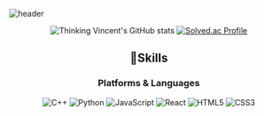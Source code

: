 ![header](https://capsule-render.vercel.app/api?type=waving&color=auto&height=300&section=header&text=Thinking%20Vincent&fontSize=90&animation=fadeIn&fontAlignY=38&desc=Hello&descAlignY=51&descAlign=62)

<div align=center>

![Thinking Vincent's GitHub stats](https://github-readme-stats-wooseok123.vercel.app/api?username=ThinkingVincent)
[![Solved.ac Profile](http://mazassumnida.wtf/api/v2/generate_badge?boj=dlwoqor0529)](https://solved.ac/dlwoqor0529/)
## 💪Skills
### Platforms & Languages
![C++](https://img.shields.io/badge/C++-00599C.svg?&style=for-the-badge&logo=C++&logoColor=white)
![Python](https://img.shields.io/badge/Python-3776AB.svg?&style=for-the-badge&logo=Python&logoColor=white)
![JavaScript](https://img.shields.io/badge/JavaScript-F7DF1E.svg?&style=for-the-badge&logo=JavaScript&logoColor=white)
![React](https://img.shields.io/badge/React-61DAFB.svg?&style=for-the-badge&logo=React&logoColor=white)
![HTML5](https://img.shields.io/badge/HTML5-E34F26.svg?&style=for-the-badge&logo=HTML5&logoColor=white)
![CSS3](https://img.shields.io/badge/CSS3-1572B6.svg?&style=for-the-badge&logo=CSS3&logoColor=white)
<!--
**ThinkingVincent/ThinkingVincent** is a ✨ _special_ ✨ repository because its `README.md` (this file) appears on your GitHub profile. 

Here are some ideas to get you started:

- 🔭 I’m currently working on ...
- 🌱 I’m currently learning ...
- 👯 I’m looking to collaborate on ...
- 🤔 I’m looking for help with ...
- 💬 Ask me about ...
- 📫 How to reach me: ...
- 😄 Pronouns: ...
- ⚡ Fun fact: ...
-->
 
</div>
